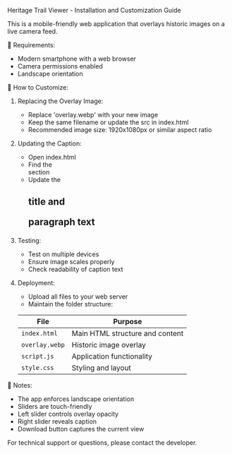 Heritage Trail Viewer - Installation and Customization Guide

This is a mobile-friendly web application that overlays historic images on a live camera feed.

📱 Requirements:
- Modern smartphone with a web browser
- Camera permissions enabled
- Landscape orientation

🔧 How to Customize:

1. Replacing the Overlay Image:
   - Replace 'overlay.webp' with your new image
   - Keep the same filename or update the src in index.html
   - Recommended image size: 1920x1080px or similar aspect ratio

2. Updating the Caption:
   - Open index.html
   - Find the <div id="captionBox"> section
   - Update the <h2> title and <p> paragraph text

3. Testing:
   - Test on multiple devices
   - Ensure image scales properly
   - Check readability of caption text

4. Deployment:
   - Upload all files to your web server
   - Maintain the folder structure:

   | File | Purpose |
   |------|---------|
   | `index.html` | Main HTML structure and content |
   | `overlay.webp` | Historic image overlay |
   | `script.js` | Application functionality |
   | `style.css` | Styling and layout |


📝 Notes:
- The app enforces landscape orientation
- Sliders are touch-friendly
- Left slider controls overlay opacity
- Right slider reveals caption
- Download button captures the current view

For technical support or questions, please contact the developer.
